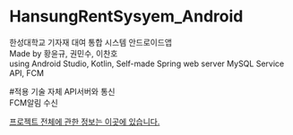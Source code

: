 # HansungRentSysyem_Android
한성대학교 기자재 대여 통합 시스템 안드로이드앱  
Made by 황윤규, 권민수, 이찬호  
using Android Studio, Kotlin, Self-made Spring web server MySQL Service API, FCM

#적용 기술
자체 API서버와 통신  
FCM알림 수신

[프로젝트 전체에 관한 정보는 이곳에 있습니다.](https://dequista.tistory.com/33)
